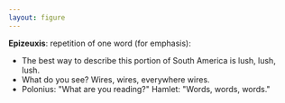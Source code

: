 ```yaml
---
layout: figure
---
```


**Epizeuxis**: repetition of one word (for emphasis):

 - The best way to describe this portion of South America is lush, lush, lush.
 - What do you see? Wires, wires, everywhere wires.
 - Polonius: "What are you reading?" Hamlet: "Words, words, words."